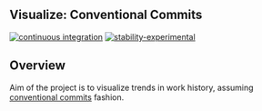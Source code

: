 ## Visualize: Conventional Commits

[![continuous integration][ci-badge]][ci-workflow]
[![stability-experimental][stability-experimental-badge]][stability-index]

[ci-badge]: https://github.com/mushegh-smunch/visualize-conventional-commits/actions/workflows/continuous-integration.yml/badge.svg
[ci-workflow]: https://github.com/mushegh-smunch/visualize-conventional-commits/actions/workflows/continuous-integration.yml
[stability-experimental-badge]: https://img.shields.io/badge/Stability-experimental-orange.svg
[stability-index]: https://nodejs.org/api/documentation.html#documentation_stability_index

## Overview

Aim of the project is to visualize trends in work history, assuming [conventional commits][conventional-commits-web] fashion.

[conventional-commits-web]: https://www.conventionalcommits.org/en/v1.0.0/
